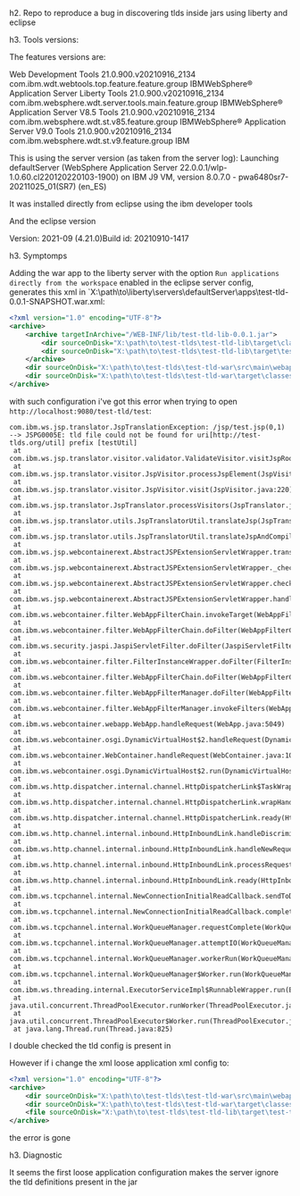 h2. Repo to reproduce a bug in discovering tlds inside jars using liberty and eclipse

h3. Tools versions:

The features versions are:

Web Development Tools 21.0.900.v20210916_2134 com.ibm.wdt.webtools.top.feature.feature.group
IBMWebSphere® Application Server Liberty Tools 21.0.900.v20210916_2134 com.ibm.websphere.wdt.server.tools.main.feature.group
IBMWebSphere® Application Server V8.5 Tools 21.0.900.v20210916_2134 com.ibm.websphere.wdt.st.v85.feature.group
IBMWebSphere® Application Server V9.0 Tools 21.0.900.v20210916_2134 com.ibm.websphere.wdt.st.v9.feature.group IBM

This is using the server version (as taken from the server log):
Launching defaultServer (WebSphere Application Server 22.0.0.1/wlp-1.0.60.cl220120220103-1900) on IBM J9 VM, version 8.0.7.0 - pwa6480sr7-20211025_01(SR7) (en_ES)

It was installed directly from eclipse using the ibm developer tools

And the eclipse version

Version: 2021-09 (4.21.0)Build id: 20210910-1417

h3. Symptomps

Adding the war app to the liberty server with the option `Run applications directly from the workspace`
enabled in the eclipse server config, generates this xml in `X:\path\to\liberty\servers\defaultServer\apps\test-tld-0.0.1-SNAPSHOT.war.xml:

```xml
<?xml version="1.0" encoding="UTF-8"?>
<archive>
    <archive targetInArchive="/WEB-INF/lib/test-tld-lib-0.0.1.jar">
        <dir sourceOnDisk="X:\path\to\test-tlds\test-tld-lib\target\classes" targetInArchive="/"/>
        <dir sourceOnDisk="X:\path\to\test-tlds\test-tld-lib\target\test-classes" targetInArchive="/"/>
    </archive>
    <dir sourceOnDisk="X:\path\to\test-tlds\test-tld-war\src\main\webapp" targetInArchive="/"/>
    <dir sourceOnDisk="X:\path\to\test-tlds\test-tld-war\target\classes" targetInArchive="/WEB-INF/classes"/>
</archive>
```

with such configuration i've got this error when trying to open `http://localhost:9080/test-tld/test`:

```log
com.ibm.ws.jsp.translator.JspTranslationException: /jsp/test.jsp(0,1) --> JSPG0005E: tld file could not be found for uri[http://test-tlds.org/util] prefix [testUtil]
 at com.ibm.ws.jsp.translator.visitor.validator.ValidateVisitor.visitJspRootStart(ValidateVisitor.java:497)
 at com.ibm.ws.jsp.translator.visitor.JspVisitor.processJspElement(JspVisitor.java:237)
 at com.ibm.ws.jsp.translator.visitor.JspVisitor.visit(JspVisitor.java:220)
 at com.ibm.ws.jsp.translator.JspTranslator.processVisitors(JspTranslator.java:130)
 at com.ibm.ws.jsp.translator.utils.JspTranslatorUtil.translateJsp(JspTranslatorUtil.java:266)
 at com.ibm.ws.jsp.translator.utils.JspTranslatorUtil.translateJspAndCompile(JspTranslatorUtil.java:113)
 at com.ibm.ws.jsp.webcontainerext.AbstractJSPExtensionServletWrapper.translateJsp(AbstractJSPExtensionServletWrapper.java:546)
 at com.ibm.ws.jsp.webcontainerext.AbstractJSPExtensionServletWrapper._checkForTranslation(AbstractJSPExtensionServletWrapper.java:463)
 at com.ibm.ws.jsp.webcontainerext.AbstractJSPExtensionServletWrapper.checkForTranslation(AbstractJSPExtensionServletWrapper.java:253)
 at com.ibm.ws.jsp.webcontainerext.AbstractJSPExtensionServletWrapper.handleRequest(AbstractJSPExtensionServletWrapper.java:163)
 at com.ibm.ws.webcontainer.filter.WebAppFilterChain.invokeTarget(WebAppFilterChain.java:193)
 at com.ibm.ws.webcontainer.filter.WebAppFilterChain.doFilter(WebAppFilterChain.java:98)
 at com.ibm.ws.security.jaspi.JaspiServletFilter.doFilter(JaspiServletFilter.java:56)
 at com.ibm.ws.webcontainer.filter.FilterInstanceWrapper.doFilter(FilterInstanceWrapper.java:201)
 at com.ibm.ws.webcontainer.filter.WebAppFilterChain.doFilter(WebAppFilterChain.java:91)
 at com.ibm.ws.webcontainer.filter.WebAppFilterManager.doFilter(WebAppFilterManager.java:1002)
 at com.ibm.ws.webcontainer.filter.WebAppFilterManager.invokeFilters(WebAppFilterManager.java:1140)
 at com.ibm.ws.webcontainer.webapp.WebApp.handleRequest(WebApp.java:5049)
 at com.ibm.ws.webcontainer.osgi.DynamicVirtualHost$2.handleRequest(DynamicVirtualHost.java:316)
 at com.ibm.ws.webcontainer.WebContainer.handleRequest(WebContainer.java:1007)
 at com.ibm.ws.webcontainer.osgi.DynamicVirtualHost$2.run(DynamicVirtualHost.java:281)
 at com.ibm.ws.http.dispatcher.internal.channel.HttpDispatcherLink$TaskWrapper.run(HttpDispatcherLink.java:1184)
 at com.ibm.ws.http.dispatcher.internal.channel.HttpDispatcherLink.wrapHandlerAndExecute(HttpDispatcherLink.java:453)
 at com.ibm.ws.http.dispatcher.internal.channel.HttpDispatcherLink.ready(HttpDispatcherLink.java:412)
 at com.ibm.ws.http.channel.internal.inbound.HttpInboundLink.handleDiscrimination(HttpInboundLink.java:566)
 at com.ibm.ws.http.channel.internal.inbound.HttpInboundLink.handleNewRequest(HttpInboundLink.java:500)
 at com.ibm.ws.http.channel.internal.inbound.HttpInboundLink.processRequest(HttpInboundLink.java:360)
 at com.ibm.ws.http.channel.internal.inbound.HttpInboundLink.ready(HttpInboundLink.java:327)
 at com.ibm.ws.tcpchannel.internal.NewConnectionInitialReadCallback.sendToDiscriminators(NewConnectionInitialReadCallback.java:167)
 at com.ibm.ws.tcpchannel.internal.NewConnectionInitialReadCallback.complete(NewConnectionInitialReadCallback.java:75)
 at com.ibm.ws.tcpchannel.internal.WorkQueueManager.requestComplete(WorkQueueManager.java:504)
 at com.ibm.ws.tcpchannel.internal.WorkQueueManager.attemptIO(WorkQueueManager.java:574)
 at com.ibm.ws.tcpchannel.internal.WorkQueueManager.workerRun(WorkQueueManager.java:958)
 at com.ibm.ws.tcpchannel.internal.WorkQueueManager$Worker.run(WorkQueueManager.java:1047)
 at com.ibm.ws.threading.internal.ExecutorServiceImpl$RunnableWrapper.run(ExecutorServiceImpl.java:238)
 at java.util.concurrent.ThreadPoolExecutor.runWorker(ThreadPoolExecutor.java:1160)
 at java.util.concurrent.ThreadPoolExecutor$Worker.run(ThreadPoolExecutor.java:635)
 at java.lang.Thread.run(Thread.java:825)
```

I double checked the tld config is present in

However if i change the xml loose application xml config to:

```xml
<?xml version="1.0" encoding="UTF-8"?>
<archive>
    <dir sourceOnDisk="X:\path\to\test-tlds\test-tld-war\src\main\webapp" targetInArchive="/"/>
    <dir sourceOnDisk="X:\path\to\test-tlds\test-tld-war\target\classes" targetInArchive="/WEB-INF/classes"/>
    <file sourceOnDisk="X:\path\to\test-tlds\test-tld-lib\target\test-tld-lib-0.0.1.jar" targetInArchive="/WEB-INF/lib/test-tld-lib-0.0.1.jar"/>
</archive>
```

the error is gone

h3. Diagnostic

It seems the first loose application configuration makes the server ignore the tld definitions present in the jar
